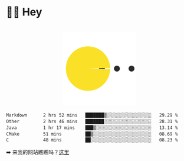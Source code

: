 
# 👋🏻 Hey
<div align="center">
	<br>
	<img src="https://raw.githubusercontent.com/Aniket965/Aniket965/master/pacman.svg?sanitize=true" width="200" height="200">
	<br>
</div>

<!--START_SECTION:waka-->

```txt
Markdown      2 hrs 52 mins   ███████▒░░░░░░░░░░░░░░░░░   29.29 %
Other         2 hrs 46 mins   ███████░░░░░░░░░░░░░░░░░░   28.31 %
Java          1 hr 17 mins    ███▒░░░░░░░░░░░░░░░░░░░░░   13.14 %
CMake         51 mins         ██▒░░░░░░░░░░░░░░░░░░░░░░   08.69 %
C             48 mins         ██░░░░░░░░░░░░░░░░░░░░░░░   08.23 %
```

<!--END_SECTION:waka-->

 ➡️  来我的网站瞧瞧吗？[这里](https://www.shaolongfei.com)
